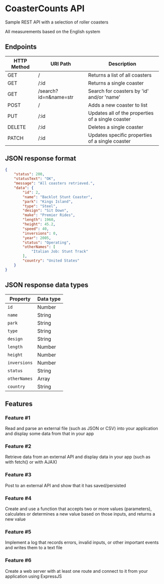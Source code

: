 # CoasterCounts API

Sample REST API with a selection of roller coasters

All measurements based on the English system

## Endpoints

| HTTP Method | URI Path              | Description                                       |
|-------------|-----------------------|---------------------------------------------------|
| GET         | /                     | Returns a list of all coasters                    |
| GET         | /:id                  | Returns a single coaster                          |
| GET         | /search?id=n&name=str | Search for coasters by 'id' and/or 'name'         | 
| POST        | /                     | Adds a new coaster to list                        |                              |
| PUT         | /:id                  | Updates all of the properties of a single coaster |
| DELETE      | /:id                  | Deletes a single coaster                          |
| PATCH       | /:id                  | Updates specific properties of a single coaster   |

## JSON response format

```json
{
    "status": 200,
    "statusText": "OK",
    "message": "All coasters retrieved.",
    "data": {
        "id": 2,
        "name": "Backlot Stunt Coaster",
        "park": "Kings Island",
        "type": "Steel",
        "design": "Sit Down",
        "make": "Premier Rides",
        "length": 1960,
        "height": 45.2,
        "speed": 40,
        "inversions": 0,
        "year": 2005,
        "status": "Operating",
        "otherNames": [
            "Italian Job: Stunt Track"
        ],
        "country": "United States"
    }
}
```

## JSON response data types
| Property     | Data type |
|--------------|-----------|
| `id`         | Number    |
| `name`       | String    |
| `park`       | String    |
| `type`       | String    |
| `design`     | String    |
| `length`     | Number    |
| `height`     | Number    |
| `inversions` | Number    |
| `status`     | String    |
| `otherNames` | Array     |
| `country`    | String    |

## Features

### Feature #1
Read and parse an external file (such as JSON or CSV) into your application and display some data from that in your app

### Feature #2
Retrieve data from an external API and display data in your app (such as with fetch() or with AJAX)

### Feature #3
Post to an external API and show that it has saved/persisted

### Feature #4
Create and use a function that accepts two or more values (parameters), calculates or determines a new value based on those inputs, and returns a new value

### Feature #5
Implement a log that records errors, invalid inputs, or other important events and writes them to a text file

### Feature #6
Create a web server with at least one route and connect to it from your application using ExpressJS
